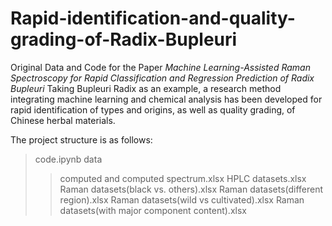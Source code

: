 # Rapid-identification-and-quality-grading-of-Radix-Bupleuri
Original Data and Code for the Paper _Machine Learning-Assisted Raman Spectroscopy for Rapid Classification and Regression Prediction of Radix Bupleuri_
Taking Bupleuri Radix as an example, a research method integrating machine learning and chemical analysis has been developed for rapid identification of types and origins, as well as quality grading, of Chinese herbal materials.

The project structure is as follows:
>code.ipynb
>data
>>computed and computed spectrum.xlsx
>>HPLC datasets.xlsx
>>Raman datasets(black vs. others).xlsx
>>Raman datasets(different region).xlsx
>>Raman datasets(wild vs cultivated).xlsx
>>Raman datasets(with major component content).xlsx
